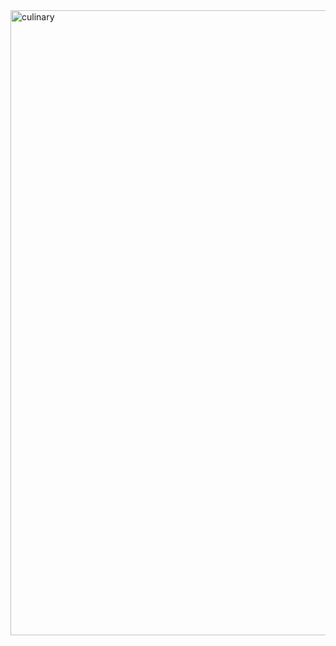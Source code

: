 <img width="1000" height="1000" alt="culinary" src="https://github.com/user-attachments/assets/1322477e-19ab-4a37-99a3-ee31a35b1f5f" />
